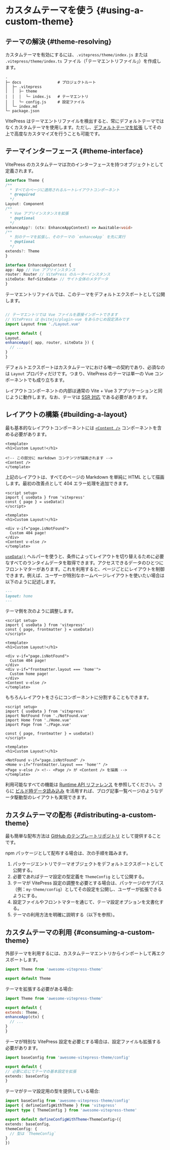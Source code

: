 # カスタムテーマを使う {#using-a-custom-theme}

## テーマの解決 {#theme-resolving}

カスタムテーマを有効にするには、`.vitepress/theme/index.js` または `.vitepress/theme/index.ts` ファイル（「テーマエントリファイル」）を作成します。

```
.
├─ docs                # プロジェクトルート
│  ├─ .vitepress
│  │  ├─ theme
│  │  │  └─ index.js   # テーマエントリ
│  │  └─ config.js     # 設定ファイル
│  └─ index.md
└─ package.json
```

VitePress はテーマエントリファイルを検出すると、常にデフォルトテーマではなくカスタムテーマを使用します。ただし、[デフォルトテーマを拡張](./extending-default-theme) してその上で高度なカスタマイズを行うことも可能です。

## テーマインターフェース {#theme-interface}

VitePress のカスタムテーマは次のインターフェースを持つオブジェクトとして定義されます。

```ts
interface Theme {
/**
  * すべてのページに適用されるルートレイアウトコンポーネント
  * @required
  */
Layout: Component
/**
  * Vue アプリインスタンスを拡張
  * @optional
  */
enhanceApp?: (ctx: EnhanceAppContext) => Awaitable<void>
/**
  * 別のテーマを拡張し、そのテーマの `enhanceApp` を先に実行
  * @optional
  */
extends?: Theme
}

interface EnhanceAppContext {
app: App // Vue アプリインスタンス
router: Router // VitePress のルーターインスタンス
siteData: Ref<SiteData> // サイト全体のメタデータ
}
```

テーマエントリファイルでは、このテーマをデフォルトエクスポートとして公開します。

```js [.vitepress/theme/index.js]

// テーマエントリでは Vue ファイルを直接インポートできます
// VitePress は @vitejs/plugin-vue をあらかじめ設定済みです
import Layout from './Layout.vue'

export default {
Layout,
enhanceApp({ app, router, siteData }) {
  // ...
}
}
```

デフォルトエクスポートはカスタムテーマにおける唯一の契約であり、必須なのは `Layout` プロパティだけです。つまり、VitePress のテーマは単一の Vue コンポーネントでも成り立ちます。

レイアウトコンポーネントの内部は通常の Vite + Vue 3 アプリケーションと同じように動作します。なお、テーマは [SSR 対応](./ssr-compat) である必要があります。

## レイアウトの構築 {#building-a-layout}

最も基本的なレイアウトコンポーネントには [`<Content />`](../reference/runtime-api#content) コンポーネントを含める必要があります。

```vue [.vitepress/theme/Layout.vue]
<template>
<h1>Custom Layout!</h1>

<!-- この部分に markdown コンテンツが描画されます -->
<Content />
</template>
```

上記のレイアウトは、すべてのページの Markdown を単純に HTML として描画します。最初の改善点として 404 エラー処理を追加できます。

```vue{1-4,9-12}
<script setup>
import { useData } from 'vitepress'
const { page } = useData()
</script>

<template>
<h1>Custom Layout!</h1>

<div v-if="page.isNotFound">
  Custom 404 page!
</div>
<Content v-else />
</template>
```

[`useData()`](../reference/runtime-api#usedata) ヘルパーを使うと、条件によってレイアウトを切り替えるために必要なすべてのランタイムデータを取得できます。アクセスできるデータのひとつにフロントマターがあります。これを利用すると、ページごとにレイアウトを制御できます。例えば、ユーザーが特別なホームページレイアウトを使いたい場合は以下のように記述します。

 ```md
---
layout: home
---
 ```

テーマ側を次のように調整します。

```vue{3,12-14}
<script setup>
import { useData } from 'vitepress'
const { page, frontmatter } = useData()
</script>

<template>
<h1>Custom Layout!</h1>

<div v-if="page.isNotFound">
  Custom 404 page!
</div>
<div v-if="frontmatter.layout === 'home'">
  Custom home page!
</div>
<Content v-else />
</template>
```

もちろんレイアウトをさらにコンポーネントに分割することもできます。

```vue{3-5,12-15}
<script setup>
import { useData } from 'vitepress'
import NotFound from './NotFound.vue'
import Home from './Home.vue'
import Page from './Page.vue'

const { page, frontmatter } = useData()
</script>

<template>
<h1>Custom Layout!</h1>

<NotFound v-if="page.isNotFound" />
<Home v-if="frontmatter.layout === 'home'" />
<Page v-else /> <!-- <Page /> が <Content /> を描画 -->
</template>
```

利用可能なすべての機能は [Runtime API リファレンス](../reference/runtime-api) を参照してください。さらに [ビルド時データ読み込み](./data-loading) を活用すれば、ブログ記事一覧ページのようなデータ駆動型のレイアウトも実現できます。

## カスタムテーマの配布 {#distributing-a-custom-theme}

最も簡単な配布方法は [GitHub のテンプレートリポジトリ](https://docs.github.com/en/repositories/creating-and-managing-repositories/creating-a-template-repository) として提供することです。

npm パッケージとして配布する場合は、次の手順を踏みます。

1. パッケージエントリでテーマオブジェクトをデフォルトエクスポートとして公開する。
2. 必要であればテーマ設定の型定義を `ThemeConfig` として公開する。
3. テーマが VitePress 設定の調整を必要とする場合は、パッケージのサブパス（例：`my-theme/config`）としてその設定を公開し、ユーザーが拡張できるようにする。
4. 設定ファイルやフロントマターを通じて、テーマ設定オプションを文書化する。
5. テーマの利用方法を明確に説明する（以下を参照）。

## カスタムテーマの利用 {#consuming-a-custom-theme}


外部テーマを利用するには、カスタムテーマエントリからインポートして再エクスポートします。

```js [.vitepress/theme/index.js]
import Theme from 'awesome-vitepress-theme'

export default Theme
```

テーマを拡張する必要がある場合:

```js [.vitepress/theme/index.js]
import Theme from 'awesome-vitepress-theme'

export default {
extends: Theme,
enhanceApp(ctx) {
  // ...
}
}
```

テーマが特別な VitePress 設定を必要とする場合は、設定ファイルも拡張する必要があります。

```ts [.vitepress/config.ts]
import baseConfig from 'awesome-vitepress-theme/config'

export default {
// 必要に応じてテーマの基本設定を拡張
extends: baseConfig
}
```

テーマがテーマ設定用の型を提供している場合:

```ts [.vitepress/config.ts]
import baseConfig from 'awesome-vitepress-theme/config'
import { defineConfigWithTheme } from 'vitepress'
import type { ThemeConfig } from 'awesome-vitepress-theme'

export default defineConfigWithTheme<ThemeConfig>({
extends: baseConfig,
themeConfig: {
  // 型は `ThemeConfig`
}
})
```

